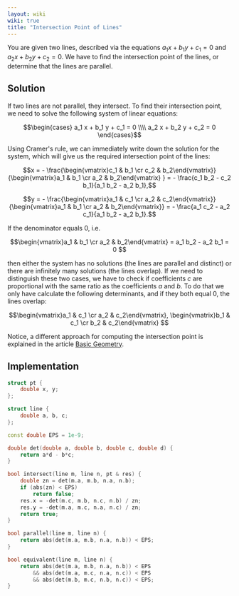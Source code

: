```yaml
---
layout: wiki
wiki: true
title: "Intersection Point of Lines"
---
```



You are given two lines, described via the equations $a_1 x + b_1 y + c_1 = 0$ and  $a_2 x + b_2 y + c_2 = 0$.
We have to find the intersection point of the lines, or determine that the lines are parallel.

## Solution

If two lines are not parallel, they intersect.
To find their intersection point, we need to solve the following system of linear equations:



$$\begin{cases} a_1 x + b_1 y + c_1 = 0 \\\\
a_2 x + b_2 y + c_2 = 0
\end{cases}$$



Using Cramer's rule, we can immediately write down the solution for the system, which will give us the required intersection point of the lines:


$$x = - \frac{\begin{vmatrix}c_1 & b_1 \cr c_2 & b_2\end{vmatrix}}{\begin{vmatrix}a_1 & b_1 \cr a_2 & b_2\end{vmatrix} } = - \frac{c_1 b_2 - c_2 b_1}{a_1 b_2 - a_2 b_1},$$

$$y = - \frac{\begin{vmatrix}a_1 & c_1 \cr a_2 & c_2\end{vmatrix}}{\begin{vmatrix}a_1 & b_1 \cr a_2 & b_2\end{vmatrix}} = - \frac{a_1 c_2 - a_2 c_1}{a_1 b_2 - a_2 b_1}.$$

If the denominator equals $0$, i.e.




$$\begin{vmatrix}a_1 & b_1 \cr a_2 & b_2\end{vmatrix} = a_1 b_2 - a_2 b_1 = 0 $$


then either the system has no solutions (the lines are parallel and distinct) or there are infinitely many solutions (the lines overlap).
If we need to distinguish these two cases, we have to check if coefficients $c$ are proportional with the same ratio as the coefficients $a$ and $b$.
To do that we only have calculate the following determinants, and if they both equal $0$, the lines overlap:




$$\begin{vmatrix}a_1 & c_1 \cr a_2 & c_2\end{vmatrix}, \begin{vmatrix}b_1 & c_1 \cr b_2 & c_2\end{vmatrix} $$


Notice, a different approach for computing the intersection point is explained in the article [Basic Geometry](geometry/basic-geometry).

## Implementation

```cpp
struct pt {
    double x, y;
};

struct line {
    double a, b, c;
};

const double EPS = 1e-9;

double det(double a, double b, double c, double d) {
    return a*d - b*c;
}

bool intersect(line m, line n, pt & res) {
    double zn = det(m.a, m.b, n.a, n.b);
    if (abs(zn) < EPS)
        return false;
    res.x = -det(m.c, m.b, n.c, n.b) / zn;
    res.y = -det(m.a, m.c, n.a, n.c) / zn;
    return true;
}

bool parallel(line m, line n) {
    return abs(det(m.a, m.b, n.a, n.b)) < EPS;
}

bool equivalent(line m, line n) {
    return abs(det(m.a, m.b, n.a, n.b)) < EPS
        && abs(det(m.a, m.c, n.a, n.c)) < EPS
        && abs(det(m.b, m.c, n.b, n.c)) < EPS;
}
```


